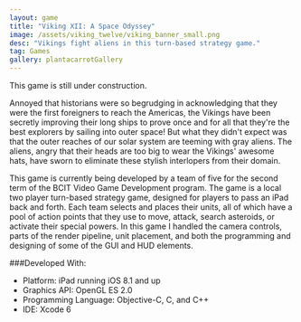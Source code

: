 ```yaml
---
layout: game
title: "Viking XII: A Space Odyssey"
image: /assets/viking_twelve/viking_banner_small.png
desc: "Vikings fight aliens in this turn-based strategy game."
tag: Games
gallery: plantacarrotGallery
---
```

This game is still under construction.

Annoyed that historians were so begrudging in acknowledging that they were the first foreigners to reach the Americas, the Vikings have been secretly improving their long ships to prove once and for all that they're the best explorers by sailing into outer space! But what they didn't expect was that the outer reaches of our solar system are teeming with gray aliens. The aliens, angry that their heads are too big to wear the Vikings' awesome hats, have sworn to eliminate these stylish interlopers from their domain.

This game is currently being developed by a team of five for the second term of the BCIT Video Game Development program. The game is a local two player turn-based strategy game, designed for players to pass an iPad back and forth. Each team selects and places their units, all of which have a pool of action points that they use to move, attack, search asteroids, or activate their special powers. In this game I handled the camera controls, parts of the render pipeline, unit placement, and both the programming and designing of some of the GUI and HUD elements.

###Developed With:
* Platform: iPad running iOS 8.1 and up
* Graphics API: OpenGL ES 2.0
* Programming Language: Objective-C, C, and C++
* IDE: Xcode 6
